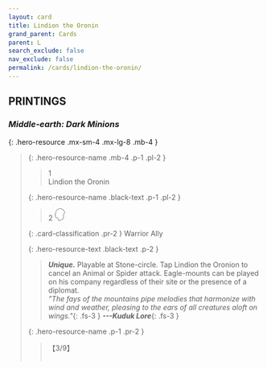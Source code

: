 ```yaml
---
layout: card
title: Lindion the Oronin
grand_parent: Cards
parent: L
search_exclude: false
nav_exclude: false
permalink: /cards/lindion-the-oronin/
---
```


## PRINTINGS


### _Middle-earth: Dark Minions_

{: .hero-resource .mx-sm-4 .mx-lg-8 .mb-4 }
> {: .hero-resource-name .mb-4 .p-1 .pl-2 }
> > <div class="card-mp">1</div>
> > <div class="card-name">Lindion the Oronin</div>
>
> {: .hero-resource-name .black-text .p-1 .pl-2 }
> > 2 ![](/assets/images/mind.svg)
>
> {: .card-classification .pr-2 }
> Warrior Ally
>
> {: .hero-resource-text .black-text .p-2 }
> > _**Unique.**_ Playable at Stone-circle. Tap Lindion the Oronion to cancel an Animal or Spider attack. Eagle-mounts can be played on his company regardless of their site or the presence of a diplomat. <br>_"The fays of the mountains pipe melodies that harmonize with wind and weather, pleasing to the ears of all creatures aloft on wings."_{: .fs-3 } ***---&#65279;Kuduk Lore***{: .fs-3 } 
> 
> {: .hero-resource-name .p-1 .pr-2 }
> > <div class="card-shield">【3/9】</div>
> > <div class="card-corruption">&nbsp;</div>
